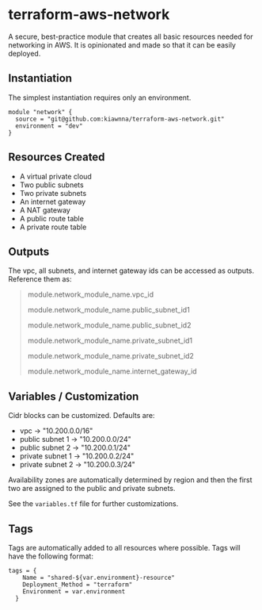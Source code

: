 # terraform-aws-network
A secure, best-practice module that creates all basic resources needed for networking in AWS. It is opinionated and made so that it can be easily deployed.

## Instantiation
The simplest instantiation requires only an environment.

```
module "network" {
  source = "git@github.com:kiawnna/terraform-aws-network.git"
  environment = "dev"
}
```

## Resources Created
* A virtual private cloud
* Two public subnets
* Two private subnets
* An internet gateway
* A NAT gateway
* A public route table
* A private route table

## Outputs
The vpc, all subnets, and internet gateway ids can be accessed as outputs. 
Reference them as:

> module.network_module_name.vpc_id
> 
> module.network_module_name.public_subnet_id1
> 
> module.network_module_name.public_subnet_id2
> 
> module.network_module_name.private_subnet_id1
> 
> module.network_module_name.private_subnet_id2
> 
> module.network_module_name.internet_gateway_id

## Variables / Customization
Cidr blocks can be customized. Defaults are:
* vpc &rarr; "10.200.0.0/16"
* public subnet 1 &rarr; "10.200.0.0/24"
* public subnet 2 &rarr; "10.200.0.1/24"
* private subnet 1 &rarr; "10.200.0.2/24"
* private subnet 2 &rarr; "10.200.0.3/24"

Availability zones are automatically determined by region and then the first two are assigned to
the public and private subnets.

See the `variables.tf` file for further customizations.

## Tags
Tags are automatically added to all resources where possible. Tags will have the following format:

```
tags = {
    Name = "shared-${var.environment}-resource"
    Deployment_Method = "terraform"
    Environment = var.environment
  }
```